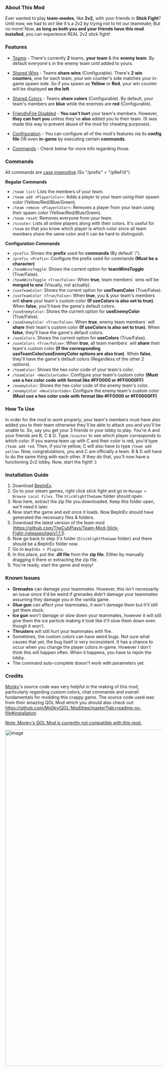 ### About This Mod

Ever wanted to play **team-modes**, like **2v2,** with your friends in **Stick Fight**? Until now, we had to _act_ like it's a 2v2 by trying not to hit our teammate; But no more! Now, **as long as both you and your friends have this mod installed**, you can experience REAL 2v2 stick fight!

### Features

+ <ins>Teams</ins> - There's currently **2** teams, **your team** & the **enemy team**. By default everyone's in the enemy team until added to yours.

+ <ins>Shared Wins</ins> - Teams **share wins** (Configurable). There's **2 win counters**, one for each team, your win counter's side matches your in-game spawn side. So if you spawn as **Yellow** or **Red**, your win counter will be displayed **on the left**.

+ <ins>Shared Colors</ins> - Teams **share colors** (Configurable). By default, your team's members are **blue** while the enemies are **red** (Configurable).

+ <ins>FriendlyFire Disabled</ins> - **You can't hurt** your team's members. However, **they can hurt you** unless they've **also** added you to their team. (It was made this way to prevent abuse of the mod for cheating purposes).

+ <ins>Configuration</ins> - You can configure all of the mod's features via its **config file** OR even **in-game** by executing certain **commands**.

+ <ins>Commands</ins> - Check below for more info regarding those.

### Commands

All commands are <ins>case insensitive</ins> (So "/prefix" = "/pReFiX")

**Regular Commands**

- `/team list`: Lists the members of your team.
- `/team add <PlayerColor>`: Adds a player to your team using their spawn color (Yellow/Red/Blue/Green).
- `/team remove <PlayerColor>`: Removes a player from your team using their spawn color (Yellow/Red/Blue/Green).
- `/team reset`: Removes everyone from your team.
- `/scouter`: Lists all online players along with their colors. It's useful for `/team` so that you know which player is which color since all team members share the same color and it can be hard to distinguish.

**Configuration Commands**

- `/prefix`: Shows the **prefix** used for **commands** (By default '/').
- `/prefix <Prefix>`: Configure the prefix used for commands **(Must be a character)**
- `/teamWinsToggle`: Shows the current option for **teamWinsToggle** (True/False).
- `/teamWinsToggle <True/False>`: When **true**, team members` wins will be **merged to one** (Visually, not actually).
- `/useTeamColor`: Shows the current option for **useTeamColor** (True/False).
- `/useTeamColor <True/False>`: When **true**, you & your team's members will **share** your team's custom color **(If useColors is also set to true)**. When **false**, you'll have the game's default colors.
- `/useEnemyColor`: Shows the current option for **useEnemyColor** (True/False).
- `/useEnemyColor <True/False>`: When **true**, enemy team members` will **share** their team's custom color **(If useColors is also set to true)**. When **false**, they'll have the game's default colors.
- `/useColors`: Shows the current option for **useColors** (True/False).
- `/useColors <True/False>`: When **true**, all team members` will **share** their team's custom color **(If the corresponding useTeamColor/useEnemyColor options are also true)**. When **false**, they'll have the game's default colors (Regardless of the other 2 options).
- `/teamColor`: Shows the hex color code of your team's color.
- `/teamColor <HexColorCode>`: Configure your team's custom color **(Must use a hex color code with format like #FF0000 or #FF0000FF)**
- `/enemyColor`: Shows the hex color code of the enemy team's color.
- `/enemyColor <HexColorCode>`: Configure the enemy team's custom color **(Must use a hex color code with format like #FF0000 or #FF0000FF)**

### How To Use

In order for the mod to work properly, your team's members must have also added you to their team otherwise they'll be able to attack you and you'll be unable to.
So, say you get your 3 friends in your lobby to play. You're A and your friends are B, C & D.
Type `/scouter` to see which player corresponds to which color. If you wanna team up with C and their color is red, you'd type `/team add red`. Then, if you're yellow, C will also have to type `/team add yellow`. Now, congratulations, you and C are officially a team. B & D will have to do the same thing with each other. If they do that, you'll now have a functioning 2v2 lobby.
Now, start the fight! :)

### Installation Guide

1. Download [BepInEx](https://github.com/BepInEx/BepInEx/releases/download/v5.4.19/BepInEx_x86_5.4.19.0.zip).
2. Go to your steam games, right click stick fight and go to `Manage > Browse Local Files`. The `StickFightTheGame` folder should open.
3. Now here, extract the zip file you downloaded. Keep this folder open, we'll need it later.
4. Now start the game and exit once it loads. Now BepInEx should have generated the necessary files & folders.
5. Download the latest version of the team mod (https://github.com/TheCubPlays/Team-Mod-Stick-Fight-/releases/tag/v1.1.1).
6. Now go back to step 3's folder (`StickFightTheGame` folder) and there should be a BepInEx folder now.
7. Go to `BepInEx > Plugins`.
8. In this place, put the **.dll file** from the **zip file**. Either by manually dragging it there or extracting the zip file.
9. You're ready, start the game and enjoy!

### Known Issues

- **Grenades** can damage your teammates. However, this isn't necessarily an issue since it'd be weird if grenades didn't damage your teammates assuming they damage you in the vanilla game.
- **Glue gun** can affect your teammates, it won't damage them but it'll still get them stuck.
- **Ice gun** won't damage or slow down your teammates, however it will still give them the ice particle making it look like it'll slow them down even though it won't.
- **Thrusters** will still hurt your teammates with fire.
- Sometimes, the custom colors can have weird bugs. Not sure what causes that yet, the bug itself is very inconsistent. It has a chance to occur when you change the player colors in-game. However I don't think this will happen often. When it happens, you have to rejoin the lobby.
- The command auto-complete doesn't work with parameters yet.

### Credits
[Monky](https://github.com/Mn0ky)'s source code was very helpful in the making of this mod, particularly regarding custom colors, chat commands and overall fundamentals for modding this crappy game. The source code used was from their amazing QOL Mod which you should also check out: https://github.com/Mn0ky/QOL-Mod/tree/master?tab=readme-ov-file#installation

<ins>Note: Monky's QOL Mod is currently not compatible with this mod.</ins>

<img width="1920" height="1080" alt="image" src="https://github.com/user-attachments/assets/ad30d0ef-b1e2-42ce-a4ae-2b555371e736" />
